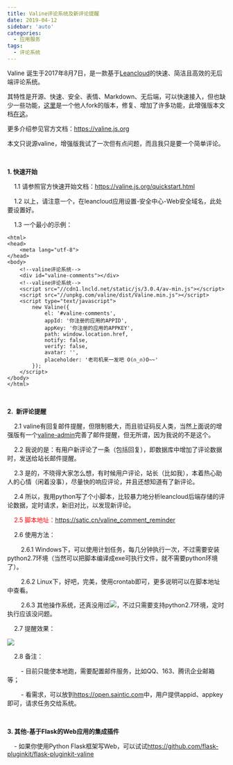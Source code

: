 ```yaml
---
title: Valine评论系统及新评论提醒
date: 2019-04-12
sidebar: 'auto'
categories:
  - 应用服务
tags:
  - 评论系统
---
```


<p></p><p></p><p></p><p></p><p>Valine 诞生于2017年8月7日，是一款基于<a href="https://leancloud.cn/" target="_blank">Leancloud</a>的快速、简洁且高效的无后端评论系统。</p><p>其特性是开源、快速、安全、表情、Markdown、无后端，可以快速接入，但也缺少一些功能，<a href="https://github.com/DesertsP/Valine" target="_blank">这里</a>是一个他人fork的版本，修复、增加了许多功能，此增强版本文档<a href="https://deserts.io/diy-a-comment-system/" target="_blank">在这</a>。</p><p>更多介绍参见官方文档：<a href="https://valine.js.org/" style="background-color: rgb(255, 255, 255);">https://valine.js.org</a></p><p>本文只说源valine，增强版我试了一次但有点问题，而且我只是要一个简单评论。</p><p><br></p><p><b>1. 快速开始</b></p><p>&nbsp; &nbsp; 1.1 请参照官方快速开始文档：<a href="https://valine.js.org/quickstart.html" style="background-color: rgb(255, 255, 255);">https://valine.js.org/quickstart.html</a></p><p>&nbsp; &nbsp; 1.2 以上，请注意一个，在leancloud应用设置-安全中心-Web安全域名，此处要设置好。</p><p>&nbsp; &nbsp; 1.3 一个最小的示例：</p><pre style="max-width: 100%;"><code class="html hljs xml" codemark="1"><span class="hljs-tag">&lt;<span class="hljs-name">html</span>&gt;</span>
<span class="hljs-tag">&lt;<span class="hljs-name">head</span>&gt;</span>
    <span class="hljs-tag">&lt;<span class="hljs-name">meta</span> <span class="hljs-attr">lang</span>=<span class="hljs-string">"utf-8"</span>&gt;</span>
<span class="hljs-tag">&lt;/<span class="hljs-name">head</span>&gt;</span>
<span class="hljs-tag">&lt;<span class="hljs-name">body</span>&gt;</span>
    <span class="hljs-comment">&lt;!--valine评论系统--&gt;</span>
    <span class="hljs-tag">&lt;<span class="hljs-name">div</span> <span class="hljs-attr">id</span>=<span class="hljs-string">"valine-comments"</span>&gt;</span><span class="hljs-tag">&lt;/<span class="hljs-name">div</span>&gt;</span>
    <span class="hljs-comment">&lt;!--valine评论系统--&gt;</span>
    <span class="hljs-tag">&lt;<span class="hljs-name">script</span> <span class="hljs-attr">src</span>=<span class="hljs-string">"//cdn1.lncld.net/static/js/3.0.4/av-min.js"</span>&gt;</span><span class="undefined"></span><span class="hljs-tag">&lt;/<span class="hljs-name">script</span>&gt;</span>
    <span class="hljs-tag">&lt;<span class="hljs-name">script</span> <span class="hljs-attr">src</span>=<span class="hljs-string">"//unpkg.com/valine/dist/Valine.min.js"</span>&gt;</span><span class="undefined"></span><span class="hljs-tag">&lt;/<span class="hljs-name">script</span>&gt;</span>
    <span class="hljs-tag">&lt;<span class="hljs-name">script</span> <span class="hljs-attr">type</span>=<span class="hljs-string">"text/javascript"</span>&gt;</span><span class="javascript">
        <span class="hljs-keyword">new</span> Valine({
            el: <span class="hljs-string">'#valine-comments'</span>,
            appId: <span class="hljs-string">'你注册的应用的APPID'</span>,
            appKey: <span class="hljs-string">'你注册的应用的APPKEY'</span>,
            path: <span class="hljs-built_in">window</span>.location.href,
            notify: <span class="hljs-literal">false</span>,
            verify: <span class="hljs-literal">false</span>,
            avatar: <span class="hljs-string">''</span>,
            placeholder: <span class="hljs-string">'老司机来一发吧 O(∩_∩)O~~'</span>
        });
    </span><span class="hljs-tag">&lt;/<span class="hljs-name">script</span>&gt;</span>
<span class="hljs-tag">&lt;/<span class="hljs-name">body</span>&gt;</span>
<span class="hljs-tag">&lt;/<span class="hljs-name">html</span>&gt;</span></code></pre><p><b><br></b></p><p><b>2.&nbsp; 新评论提醒<br></b></p><p>&nbsp; &nbsp; 2.1 valine有回复邮件提醒，但限制极大，而且验证码反人类，当然上面说的增强版有一个<a href="https://github.com/DesertsP/Valine-Admin" target="_blank">valine-admin</a>完善了邮件提醒，但无所谓，因为我说的不是这个。</p><p>&nbsp; &nbsp; 2.2 我说的是：有用户新评论了一条（包括回复），即数据库中增加了评论数据时，发送给站长邮件提醒。</p><p>&nbsp; &nbsp; 2.3 是的，不晓得大家怎么想，有时候用户评论，站长（比如我），本着热心助人的心情（闲着没事），尽量快的响应评论，并且还想知道有了新评论。</p><p>&nbsp; &nbsp; 2.4 所以，我用python写了个小脚本，比较暴力地分析leancloud后端存储的评论数据，定时请求，新旧对比，以发现新评论。</p><p><font color="#ff0000">&nbsp; &nbsp; 2.5 脚本地址：<a href="https://satic.cn/valine_comment_reminder" target="_blank" style="background-color: rgb(255, 255, 255);">https://satic.cn/valine_comment_reminder</a></font></p><p>&nbsp; &nbsp; 2.6 使用方法：</p><p>&nbsp; &nbsp; &nbsp; &nbsp; 2.6.1 Windows下，可以使用计划任务，每几分钟执行一次，不过需要安装python2.7环境（当然可以把脚本编译成exe可执行文件，就不需要python环境了）。</p><p>&nbsp; &nbsp; &nbsp; &nbsp; 2.6.2 Linux下，好吧，完美，使用crontab即可，更多说明可以在脚本地址中查看。</p><p>&nbsp; &nbsp; &nbsp; &nbsp; 2.6.3 其他操作系统，还真没用过<img src="http://img.t.sinajs.cn/t35/style/images/common/face/ext/normal/15/j_thumb.gif">，不过只需要支持python2.7环境，定时执行应该没问题。</p><p>&nbsp; &nbsp; 2.7 提醒效果：</p><p><img src="https://github.com/staugur/scripts/raw/master/valine_comment_reminder/valine_comment_reminder.png" style="max-width: 100%;"></p><p>&nbsp; &nbsp; 2.8 备注：</p><p>&nbsp; &nbsp; &nbsp; &nbsp; - 目前只能使本地跑，需要配置邮件服务，比如QQ、163、腾讯企业邮箱等；</p><p>&nbsp; &nbsp; &nbsp; &nbsp; - 看需求，可以放到<a href="https://open.saintic.com" target="_blank">https://open.saintic.com</a>中，用户提供appid、appkey即可，请求任务交给系统。</p><p><br></p><p><b>3. 其他-基于Flask的Web应用的集成插件</b></p><p>&nbsp; &nbsp; - 如果你使用Python Flask框架写Web，可以试试<a href="https://github.com/flask-pluginkit/flask-pluginkit-valine" style="background-color: rgb(255, 255, 255);">https://github.com/flask-pluginkit/flask-pluginkit-valine</a></p>